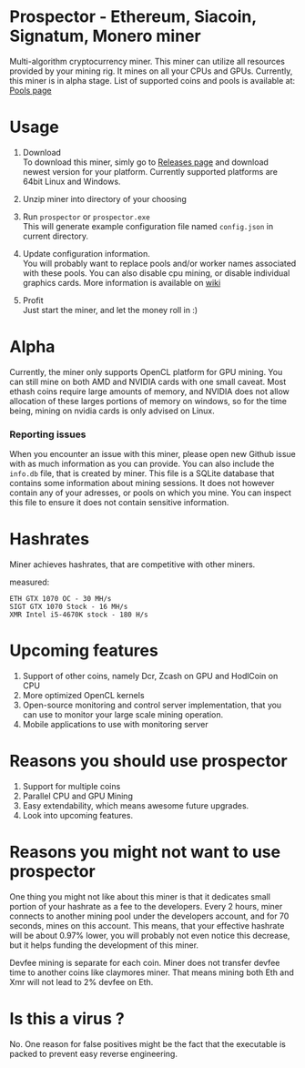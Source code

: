 # Prospector - Ethereum, Siacoin, Signatum, Monero miner
Multi-algorithm cryptocurrency miner. This miner can utilize all resources provided by your mining rig. It mines on all your CPUs and GPUs. Currently, this miner is in alpha stage.
List of supported coins and pools is available at: [Pools page](https://github.com/semtexzv/Prospector/wiki/Supported-pools)



# Usage
1. Download  
To download this miner, simly go to [Releases page](https://github.com/semtexzv/Prospector/releases) and download newest version for your platform. Currently supported platforms are 64bit Linux and Windows.  

2. Unzip miner into directory of your choosing
3. Run `prospector` or `prospector.exe`  
This will generate example configuration file named `config.json` in current directory.

4. Update configuration information.  
You will probably want to replace pools and/or worker names associated with these pools. You can also disable cpu mining, or disable individual graphics cards. More information is available on [wiki](https://github.com/semtexzv/Prospector/wiki/Configuration-File)

5. Profit  
Just start the miner, and let the money roll in :)

# Alpha 
Currently, the miner only supports OpenCL platform for GPU mining. You can still mine on both AMD and NVIDIA cards with one small caveat. Most ethash coins require large amounts of memory, and NVIDIA does not allow allocation of these larges portions of memory on windows, so for the time being, mining on nvidia cards is only advised on Linux.

### Reporting issues
When you encounter an issue with this miner, please open new Github issue with as much information as you can provide. You can also include the `info.db` file, that is created by miner. This file is a SQLite database that contains some information about mining sessions. It does not however contain any of your adresses, or pools on which you mine. You can inspect this file to ensure it does not contain sensitive information.

# Hashrates
Miner achieves hashrates, that are competitive with other miners.

measured:

    ETH GTX 1070 OC - 30 MH/s
    SIGT GTX 1070 Stock - 16 MH/s
    XMR Intel i5-4670K stock - 180 H/s
    



# Upcoming features
1. Support of other coins, namely Dcr, Zcash on GPU and HodlCoin on CPU
2. More optimized OpenCL kernels 
3. Open-source monitoring and control server implementation, that you can use to monitor your large scale mining operation.
4. Mobile applications to use with monitoring server

# Reasons you should use prospector

1. Support for multiple coins
2. Parallel CPU and GPU Mining
3. Easy extendability, which means awesome future upgrades.
4. Look into upcoming features.

# Reasons you might not want to use prospector

One thing you might not like about this miner is that it dedicates small portion of your hashrate as a fee to the developers. Every 2 hours, miner connects to another mining pool under the developers account, and for 70 seconds, mines on this account. This means, that your effective hashrate will be about 0.97% lower, you will probably not even notice this decrease, but it helps funding the development of this miner.

Devfee mining is separate for each coin. Miner does not transfer devfee time to another coins like claymores miner. That means mining both Eth and Xmr will not lead to 2% devfee on Eth. 

# Is this a virus ?
No. One reason for false positives might be the fact that the executable is packed to prevent easy reverse engineering.
